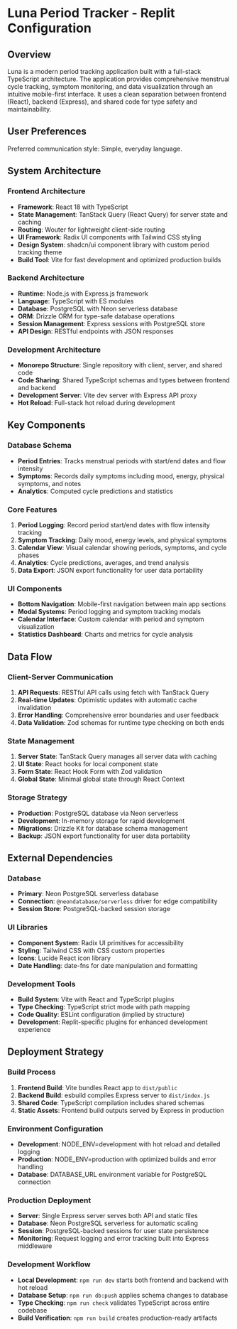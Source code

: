 # Luna Period Tracker - Replit Configuration

## Overview

Luna is a modern period tracking application built with a full-stack TypeScript architecture. The application provides comprehensive menstrual cycle tracking, symptom monitoring, and data visualization through an intuitive mobile-first interface. It uses a clean separation between frontend (React), backend (Express), and shared code for type safety and maintainability.

## User Preferences

Preferred communication style: Simple, everyday language.

## System Architecture

### Frontend Architecture
- **Framework**: React 18 with TypeScript
- **State Management**: TanStack Query (React Query) for server state and caching
- **Routing**: Wouter for lightweight client-side routing
- **UI Framework**: Radix UI components with Tailwind CSS styling
- **Design System**: shadcn/ui component library with custom period tracking theme
- **Build Tool**: Vite for fast development and optimized production builds

### Backend Architecture
- **Runtime**: Node.js with Express.js framework
- **Language**: TypeScript with ES modules
- **Database**: PostgreSQL with Neon serverless database
- **ORM**: Drizzle ORM for type-safe database operations
- **Session Management**: Express sessions with PostgreSQL store
- **API Design**: RESTful endpoints with JSON responses

### Development Architecture
- **Monorepo Structure**: Single repository with client, server, and shared code
- **Code Sharing**: Shared TypeScript schemas and types between frontend and backend
- **Development Server**: Vite dev server with Express API proxy
- **Hot Reload**: Full-stack hot reload during development

## Key Components

### Database Schema
- **Period Entries**: Tracks menstrual periods with start/end dates and flow intensity
- **Symptoms**: Records daily symptoms including mood, energy, physical symptoms, and notes
- **Analytics**: Computed cycle predictions and statistics

### Core Features
1. **Period Logging**: Record period start/end dates with flow intensity tracking
2. **Symptom Tracking**: Daily mood, energy levels, and physical symptoms
3. **Calendar View**: Visual calendar showing periods, symptoms, and cycle phases
4. **Analytics**: Cycle predictions, averages, and trend analysis
5. **Data Export**: JSON export functionality for user data portability

### UI Components
- **Bottom Navigation**: Mobile-first navigation between main app sections
- **Modal Systems**: Period logging and symptom tracking modals
- **Calendar Interface**: Custom calendar with period and symptom visualization
- **Statistics Dashboard**: Charts and metrics for cycle analysis

## Data Flow

### Client-Server Communication
1. **API Requests**: RESTful API calls using fetch with TanStack Query
2. **Real-time Updates**: Optimistic updates with automatic cache invalidation
3. **Error Handling**: Comprehensive error boundaries and user feedback
4. **Data Validation**: Zod schemas for runtime type checking on both ends

### State Management
1. **Server State**: TanStack Query manages all server data with caching
2. **UI State**: React hooks for local component state
3. **Form State**: React Hook Form with Zod validation
4. **Global State**: Minimal global state through React Context

### Storage Strategy
- **Production**: PostgreSQL database via Neon serverless
- **Development**: In-memory storage for rapid development
- **Migrations**: Drizzle Kit for database schema management
- **Backup**: JSON export functionality for user data portability

## External Dependencies

### Database
- **Primary**: Neon PostgreSQL serverless database
- **Connection**: `@neondatabase/serverless` driver for edge compatibility
- **Session Store**: PostgreSQL-backed session storage

### UI Libraries
- **Component System**: Radix UI primitives for accessibility
- **Styling**: Tailwind CSS with CSS custom properties
- **Icons**: Lucide React icon library
- **Date Handling**: date-fns for date manipulation and formatting

### Development Tools
- **Build System**: Vite with React and TypeScript plugins
- **Type Checking**: TypeScript strict mode with path mapping
- **Code Quality**: ESLint configuration (implied by structure)
- **Development**: Replit-specific plugins for enhanced development experience

## Deployment Strategy

### Build Process
1. **Frontend Build**: Vite bundles React app to `dist/public`
2. **Backend Build**: esbuild compiles Express server to `dist/index.js`
3. **Shared Code**: TypeScript compilation includes shared schemas
4. **Static Assets**: Frontend build outputs served by Express in production

### Environment Configuration
- **Development**: NODE_ENV=development with hot reload and detailed logging
- **Production**: NODE_ENV=production with optimized builds and error handling
- **Database**: DATABASE_URL environment variable for PostgreSQL connection

### Production Deployment
- **Server**: Single Express server serves both API and static files
- **Database**: Neon PostgreSQL serverless for automatic scaling
- **Session**: PostgreSQL-backed sessions for user state persistence
- **Monitoring**: Request logging and error tracking built into Express middleware

### Development Workflow
- **Local Development**: `npm run dev` starts both frontend and backend with hot reload
- **Database Setup**: `npm run db:push` applies schema changes to database
- **Type Checking**: `npm run check` validates TypeScript across entire codebase
- **Build Verification**: `npm run build` creates production-ready artifacts